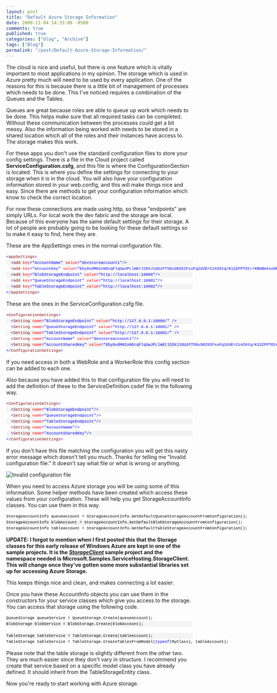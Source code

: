```yaml
---
layout: post
title: "Default Azure Storage Information"
date: 2008-11-04 14:33:00 -0500
comments: true
published: true
categories: ["blog", "Archive"]
tags: ["Blog"]
permalink: "/post/Default-Azure-Storage-Information/"
---
```

<!-- more -->



<p>The cloud is nice and useful, but there is one feature which is vitally important to most applications in my opinion. The storage which is used in Azure pretty much will need to be used by every application. One of the reasons for this is because there is a little bit of management of processes which needs to be done. This I've noticed requires a combination of the Queues and the Tables.</p>
<p>Queues are great because roles are able to queue up work which needs to be done. This helps make sure that all required tasks can be completed. Without these communication between the processes could get a bit messy. Also the information being worked with needs to be stored in a shared location which all of the roles and their instances have access to. The storage makes this work.</p>
<p>For these apps you don't use the standard configuration files to store your config settings. There is a file in the Cloud project called <strong>ServiceConfiguration.csfg</strong>, and this file is where the ConfigurationSection is located. This is where you define the settings for connecting to your storage when it is in the cloud. You will also have your configuration information stored in your web.config, and this will make things nice and easy. Since there are methods to get your configuration information which know to check the correct location.</p>
<p>For now these connections are made using http, so these "endpoints" are simply URLs. For local work the dev fabric and the storage are local. Because of this everyone has the same default settings for their storage. A lot of people are probably going to be looking for these default settings so to make it easy to find, here they are.</p>
<p>These are the AppSettings ones in the normal configuration file.</p>
<div>
<div style="border-style: none; padding: 0px; overflow: visible; font-size: 8pt; width: 100%; color: black; line-height: 12pt; font-family: consolas,'Courier New',courier,monospace; background-color: #f4f4f4;">
<pre style="border-style: none; margin: 0em; padding: 0px; overflow: visible; font-size: 8pt; width: 100%; color: black; line-height: 12pt; font-family: consolas,'Courier New',courier,monospace; background-color: white;"><span style="color: #0000ff;">&lt;</span><span style="color: #800000;">appSettings</span><span style="color: #0000ff;">&gt;</span></pre>
<pre style="border-style: none; margin: 0em; padding: 0px; overflow: visible; font-size: 8pt; width: 100%; color: black; line-height: 12pt; font-family: consolas,'Courier New',courier,monospace; background-color: #f4f4f4;">  <span style="color: #0000ff;">&lt;</span><span style="color: #800000;">add</span> <span style="color: #ff0000;">key</span><span style="color: #0000ff;">="AccountName"</span> <span style="color: #ff0000;">value</span><span style="color: #0000ff;">="devstoreaccount1"</span><span style="color: #0000ff;">/&gt;</span></pre>
<pre style="border-style: none; margin: 0em; padding: 0px; overflow: visible; font-size: 8pt; width: 100%; color: black; line-height: 12pt; font-family: consolas,'Courier New',courier,monospace; background-color: white;">  <span style="color: #0000ff;">&lt;</span><span style="color: #800000;">add</span> <span style="color: #ff0000;">key</span><span style="color: #0000ff;">="AccountKey"</span> <span style="color: #ff0000;">value</span><span style="color: #0000ff;">="Eby8vdM02xNOcqFlqUwJPLlmEtlCDXJ1OUzFT50uSRZ6IFsuFq2UVErCz4I6tq/K1SZFPTOtr/KBHBeksoGMGw=="</span><span style="color: #0000ff;">/&gt;</span></pre>
<pre style="border-style: none; margin: 0em; padding: 0px; overflow: visible; font-size: 8pt; width: 100%; color: black; line-height: 12pt; font-family: consolas,'Courier New',courier,monospace; background-color: #f4f4f4;">  <span style="color: #0000ff;">&lt;</span><span style="color: #800000;">add</span> <span style="color: #ff0000;">key</span><span style="color: #0000ff;">="BlobStorageEndpoint"</span> <span style="color: #ff0000;">value</span><span style="color: #0000ff;">="http://localhost:10000"</span><span style="color: #0000ff;">/&gt;</span></pre>
<pre style="border-style: none; margin: 0em; padding: 0px; overflow: visible; font-size: 8pt; width: 100%; color: black; line-height: 12pt; font-family: consolas,'Courier New',courier,monospace; background-color: white;">  <span style="color: #0000ff;">&lt;</span><span style="color: #800000;">add</span> <span style="color: #ff0000;">key</span><span style="color: #0000ff;">="QueueStorageEndpoint"</span> <span style="color: #ff0000;">value</span><span style="color: #0000ff;">="http://localhost:10001"</span><span style="color: #0000ff;">/&gt;</span></pre>
<pre style="border-style: none; margin: 0em; padding: 0px; overflow: visible; font-size: 8pt; width: 100%; color: black; line-height: 12pt; font-family: consolas,'Courier New',courier,monospace; background-color: #f4f4f4;">  <span style="color: #0000ff;">&lt;</span><span style="color: #800000;">add</span> <span style="color: #ff0000;">key</span><span style="color: #0000ff;">="TableStorageEndpoint"</span> <span style="color: #ff0000;">value</span><span style="color: #0000ff;">="http://localhost:10002"</span><span style="color: #0000ff;">/&gt;</span></pre>
<pre style="border-style: none; margin: 0em; padding: 0px; overflow: visible; font-size: 8pt; width: 100%; color: black; line-height: 12pt; font-family: consolas,'Courier New',courier,monospace; background-color: white;"><span style="color: #0000ff;">&lt;/</span><span style="color: #800000;">appSettings</span><span style="color: #0000ff;">&gt;</span></pre>
</div>
</div>
<p>These are the ones in the ServiceConfiguration.csfg file.</p>
<div>
<div style="border-style: none; padding: 0px; overflow: visible; font-size: 8pt; width: 100%; color: black; line-height: 12pt; font-family: consolas,'Courier New',courier,monospace; background-color: #f4f4f4;">
<pre style="border-style: none; margin: 0em; padding: 0px; overflow: visible; font-size: 8pt; width: 100%; color: black; line-height: 12pt; font-family: consolas,'Courier New',courier,monospace; background-color: white;"><span style="color: #0000ff;">&lt;</span><span style="color: #800000;">ConfigurationSettings</span><span style="color: #0000ff;">&gt;</span></pre>
<pre style="border-style: none; margin: 0em; padding: 0px; overflow: visible; font-size: 8pt; width: 100%; color: black; line-height: 12pt; font-family: consolas,'Courier New',courier,monospace; background-color: #f4f4f4;">  <span style="color: #0000ff;">&lt;</span><span style="color: #800000;">Setting</span> <span style="color: #ff0000;">name</span><span style="color: #0000ff;">="BlobStorageEndpoint"</span> <span style="color: #ff0000;">value</span><span style="color: #0000ff;">="http://127.0.0.1:10000/"</span> <span style="color: #0000ff;">/&gt;</span></pre>
<pre style="border-style: none; margin: 0em; padding: 0px; overflow: visible; font-size: 8pt; width: 100%; color: black; line-height: 12pt; font-family: consolas,'Courier New',courier,monospace; background-color: white;">  <span style="color: #0000ff;">&lt;</span><span style="color: #800000;">Setting</span> <span style="color: #ff0000;">name</span><span style="color: #0000ff;">="QueueStorageEndpoint"</span> <span style="color: #ff0000;">value</span><span style="color: #0000ff;">="http://127.0.0.1:10001/"</span> <span style="color: #0000ff;">/&gt;</span></pre>
<pre style="border-style: none; margin: 0em; padding: 0px; overflow: visible; font-size: 8pt; width: 100%; color: black; line-height: 12pt; font-family: consolas,'Courier New',courier,monospace; background-color: #f4f4f4;">  <span style="color: #0000ff;">&lt;</span><span style="color: #800000;">Setting</span> <span style="color: #ff0000;">name</span><span style="color: #0000ff;">="TableStorageEndpoint"</span> <span style="color: #ff0000;">value</span><span style="color: #0000ff;">="http://127.0.0.1:10002/"</span> <span style="color: #0000ff;">/&gt;</span></pre>
<pre style="border-style: none; margin: 0em; padding: 0px; overflow: visible; font-size: 8pt; width: 100%; color: black; line-height: 12pt; font-family: consolas,'Courier New',courier,monospace; background-color: white;">  <span style="color: #0000ff;">&lt;</span><span style="color: #800000;">Setting</span> <span style="color: #ff0000;">name</span><span style="color: #0000ff;">="AccountName"</span> <span style="color: #ff0000;">value</span><span style="color: #0000ff;">="devstoreaccount1"</span><span style="color: #0000ff;">/&gt;</span></pre>
<pre style="border-style: none; margin: 0em; padding: 0px; overflow: visible; font-size: 8pt; width: 100%; color: black; line-height: 12pt; font-family: consolas,'Courier New',courier,monospace; background-color: #f4f4f4;">  <span style="color: #0000ff;">&lt;</span><span style="color: #800000;">Setting</span> <span style="color: #ff0000;">name</span><span style="color: #0000ff;">="AccountSharedKey"</span> <span style="color: #ff0000;">value</span><span style="color: #0000ff;">="Eby8vdM02xNOcqFlqUwJPLlmEtlCDXJ1OUzFT50uSRZ6IFsuFq2UVErCz4I6tq/K1SZFPTOtr/KBHBeksoGMGw=="</span><span style="color: #0000ff;">/&gt;</span></pre>
<pre style="border-style: none; margin: 0em; padding: 0px; overflow: visible; font-size: 8pt; width: 100%; color: black; line-height: 12pt; font-family: consolas,'Courier New',courier,monospace; background-color: white;"><span style="color: #0000ff;">&lt;/</span><span style="color: #800000;">ConfigurationSettings</span><span style="color: #0000ff;">&gt;</span></pre>
</div>
</div>
<p>If you need access in both a WebRole and a WorkerRole this config section can be added to each one.</p>
<p>Also because you have added this to that configuration file you will need to add the definition of these to the ServiceDefinition.csdef file in the following way.</p>
<div>
<div style="border-style: none; padding: 0px; overflow: visible; font-size: 8pt; width: 100%; color: black; line-height: 12pt; font-family: consolas,'Courier New',courier,monospace; background-color: #f4f4f4;">
<pre style="border-style: none; margin: 0em; padding: 0px; overflow: visible; font-size: 8pt; width: 100%; color: black; line-height: 12pt; font-family: consolas,'Courier New',courier,monospace; background-color: white;"><span style="color: #0000ff;">&lt;</span><span style="color: #800000;">ConfigurationSettings</span><span style="color: #0000ff;">&gt;</span></pre>
<pre style="border-style: none; margin: 0em; padding: 0px; overflow: visible; font-size: 8pt; width: 100%; color: black; line-height: 12pt; font-family: consolas,'Courier New',courier,monospace; background-color: #f4f4f4;">  <span style="color: #0000ff;">&lt;</span><span style="color: #800000;">Setting</span> <span style="color: #ff0000;">name</span><span style="color: #0000ff;">="BlobStorageEndpoint"</span><span style="color: #0000ff;">/&gt;</span></pre>
<pre style="border-style: none; margin: 0em; padding: 0px; overflow: visible; font-size: 8pt; width: 100%; color: black; line-height: 12pt; font-family: consolas,'Courier New',courier,monospace; background-color: white;">  <span style="color: #0000ff;">&lt;</span><span style="color: #800000;">Setting</span> <span style="color: #ff0000;">name</span><span style="color: #0000ff;">="QueueStorageEndpoint"</span><span style="color: #0000ff;">/&gt;</span></pre>
<pre style="border-style: none; margin: 0em; padding: 0px; overflow: visible; font-size: 8pt; width: 100%; color: black; line-height: 12pt; font-family: consolas,'Courier New',courier,monospace; background-color: #f4f4f4;">  <span style="color: #0000ff;">&lt;</span><span style="color: #800000;">Setting</span> <span style="color: #ff0000;">name</span><span style="color: #0000ff;">="TableStorageEndpoint"</span><span style="color: #0000ff;">/&gt;</span></pre>
<pre style="border-style: none; margin: 0em; padding: 0px; overflow: visible; font-size: 8pt; width: 100%; color: black; line-height: 12pt; font-family: consolas,'Courier New',courier,monospace; background-color: white;">  <span style="color: #0000ff;">&lt;</span><span style="color: #800000;">Setting</span> <span style="color: #ff0000;">name</span><span style="color: #0000ff;">="AccountName"</span><span style="color: #0000ff;">/&gt;</span></pre>
<pre style="border-style: none; margin: 0em; padding: 0px; overflow: visible; font-size: 8pt; width: 100%; color: black; line-height: 12pt; font-family: consolas,'Courier New',courier,monospace; background-color: #f4f4f4;">  <span style="color: #0000ff;">&lt;</span><span style="color: #800000;">Setting</span> <span style="color: #ff0000;">name</span><span style="color: #0000ff;">="AccountSharedKey"</span><span style="color: #0000ff;">/&gt;</span></pre>
<pre style="border-style: none; margin: 0em; padding: 0px; overflow: visible; font-size: 8pt; width: 100%; color: black; line-height: 12pt; font-family: consolas,'Courier New',courier,monospace; background-color: white;"><span style="color: #0000ff;">&lt;/</span><span style="color: #800000;">ConfigurationSettings</span><span style="color: #0000ff;">&gt;</span></pre>
</div>
</div>
<p>If you don't have this file matching the configuration you will get this nasty error message which doesn't tell you much. Thanks for telling me "Invalid configuration file." It doesn't say what file or what is wrong or anything.</p>
<p><img src="http://static.flickr.com/3199/3003884212_ccfe991b1e.jpg" border="0" alt="Invalid configuration file" /></p>
<p>When you need to access Azure storage you will be using some of this information. Some helper methods have been created which access these values from your configuration. These will help you get StorageAccountInfo classes. You can use them in this way.</p>
<div>
<div style="border-style: none; padding: 0px; overflow: visible; font-size: 8pt; width: 100%; color: black; line-height: 12pt; font-family: consolas,'Courier New',courier,monospace; background-color: #f4f4f4;">
<pre style="border-style: none; margin: 0em; padding: 0px; overflow: visible; font-size: 8pt; width: 100%; color: black; line-height: 12pt; font-family: consolas,'Courier New',courier,monospace; background-color: white;">StorageAccountInfo queueAccount = StorageAccountInfo.GetDefaultQueueStorageAccountFromConfiguration();</pre>
<pre style="border-style: none; margin: 0em; padding: 0px; overflow: visible; font-size: 8pt; width: 100%; color: black; line-height: 12pt; font-family: consolas,'Courier New',courier,monospace; background-color: #f4f4f4;">StorageAccountInfo blobAccount = StorageAccountInfo.GetDefaultBlobStorageAccountFromConfiguration();</pre>
<pre style="border-style: none; margin: 0em; padding: 0px; overflow: visible; font-size: 8pt; width: 100%; color: black; line-height: 12pt; font-family: consolas,'Courier New',courier,monospace; background-color: white;">StorageAccountInfo tableAccount = StorageAccountInfo.GetDefaultTableStorageAccountFromConfiguration();</pre>
</div>
</div>
<p><strong>UPDATE: I forgot to mention when I first posted this that the Storage classes for this early release of Windows Azure are kept in one of the sample projects. It is the <em><span style="text-decoration: underline;">StorageClient</span></em> sample project and the namespace needed is Microsoft.Samples.ServiceHosting.StorageClient. This will change once they've gotten some more substantial libraries set up for accessing Azure Storage.</strong></p>
<p>This keeps things nice and clean, and makes connecting a lot easier.</p>
<p>Once you have these AccountInfo objects you can use them in the constructors for your service classes which give you access to the storage. You can access that storage using the following code.</p>
<div>
<div style="border-style: none; padding: 0px; overflow: visible; font-size: 8pt; width: 100%; color: black; line-height: 12pt; font-family: consolas,'Courier New',courier,monospace; background-color: #f4f4f4;">
<pre style="border-style: none; margin: 0em; padding: 0px; overflow: visible; font-size: 8pt; width: 100%; color: black; line-height: 12pt; font-family: consolas,'Courier New',courier,monospace; background-color: white;">QueueStorage queueService = QueueStorage.Create(queueAccount);</pre>
<pre style="border-style: none; margin: 0em; padding: 0px; overflow: visible; font-size: 8pt; width: 100%; color: black; line-height: 12pt; font-family: consolas,'Courier New',courier,monospace; background-color: #f4f4f4;">BlobStorage blobService = BlobStorage.Create(blobAccount);</pre>
<pre style="border-style: none; margin: 0em; padding: 0px; overflow: visible; font-size: 8pt; width: 100%; color: black; line-height: 12pt; font-family: consolas,'Courier New',courier,monospace; background-color: white;">&nbsp;</pre>
<pre style="border-style: none; margin: 0em; padding: 0px; overflow: visible; font-size: 8pt; width: 100%; color: black; line-height: 12pt; font-family: consolas,'Courier New',courier,monospace; background-color: #f4f4f4;">TableStorage tableService = TableStorage.Create(tableAccount);</pre>
<pre style="border-style: none; margin: 0em; padding: 0px; overflow: visible; font-size: 8pt; width: 100%; color: black; line-height: 12pt; font-family: consolas,'Courier New',courier,monospace; background-color: white;">TableStorage tableService = TableStorage.CreateTablesFromModel(<span style="color: #0000ff;">typeof</span>(MyClass), tableAccount);</pre>
</div>
</div>
<p>Please note that the table storage is slightly different from the other two. They are much easier since they don't vary in structure. I recommend you create that service based on a specific model class you have already defined. It should inherit from the TableStorageEntity class.</p>
<p>Now you're ready to start working with Azure storage.</p>

